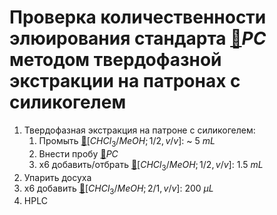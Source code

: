 # Проверка количественности элюирования стандарта [🔗][pc]$PC$ методом твердофазной экстракции на патронах с силикогелем

1. Твердофазная экстракция на патроне с силикогелем:
   1. Промыть [🔗][chcl_3meoh]$[CHCl_3/MeOH; 1/2, v/v]$: ~ 5 $mL$
   2. Внести пробу [🔗][pc]$PC$
   3. x6 добавить/отбрать [🔗][chcl_3meoh]$[CHCl_3/MeOH; 1/2, v/v]$: 1.5 $mL$
2. Упарить досуха
3. x6 добавить [🔗][chcl_3meoh]$[CHCl_3/MeOH; 2/1, v/v]$: 200 ${\mu}L$
4. HPLC

[chcl_3meoh]: substances/mixtures.md#chcl_3meoh
[pc]: substances/individuals.md#pc
